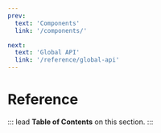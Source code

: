 ```yaml
---
prev:
  text: 'Components'
  link: '/components/'

next:
  text: 'Global API'
  link: '/reference/global-api'
---
```



# Reference

::: lead
**Table of Contents** on this section.
:::
